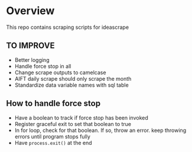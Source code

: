 # Overview

This repo contains scraping scripts for ideascrape

## TO IMPROVE

- Better logging
- Handle force stop in all
- Change scrape outputs to camelcase
- AIFT daily scrape should only scrape the month
- Standardize data variable names with sql table

## How to handle force stop

- Have a boolean to track if force stop has been invoked
- Register graceful exit to set that boolean to true
- In for loop, check for that boolean. If so, throw an error. keep throwing errors until program stops fully
- Have `process.exit()` at the end
